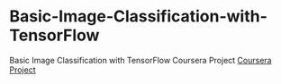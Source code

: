 # Basic-Image-Classification-with-TensorFlow
Basic Image Classification with TensorFlow Coursera Project
<a href="https://www.coursera.org/projects/tensorflow-beginner-basic-image-classification">Coursera Project<a>
